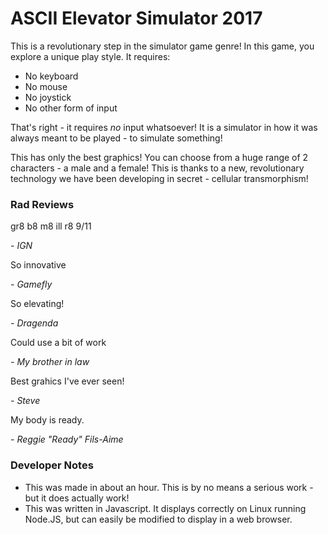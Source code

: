 ASCII Elevator Simulator 2017
=============================

This is a revolutionary step in the simulator game genre!
In this game, you explore a unique play style. It requires:
 * No keyboard
 * No mouse
 * No joystick
 * No other form of input

That's right - it requires *no* input whatsoever! It is a simulator in how it was always meant to be played - to simulate something!

This has only the best graphics! You can choose from a huge range of 2 characters - a male and a female! This is thanks to a new, revolutionary technology we have been developing in secret - cellular transmorphism!

### Rad Reviews

gr8 b8 m8 ill r8 9/11

  *\- IGN*

So innovative

  *\- Gamefly*

So elevating!

  *\- Dragenda*

Could use a bit of work

  *\- My brother in law*

Best grahics I've ever seen!

  *\- Steve*

My body is ready.

  *\- Reggie "Ready" Fils-Aime*


### Developer Notes
 *  This was made in about an hour. This is by no means a serious work - but it does actually work!
 * This was written in Javascript. It displays correctly on Linux running Node.JS, but can easily be modified to display in a web browser.
